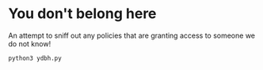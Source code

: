 # You don't belong here

An attempt to sniff out any policies that are granting access to someone we do not know!

```
python3 ydbh.py
